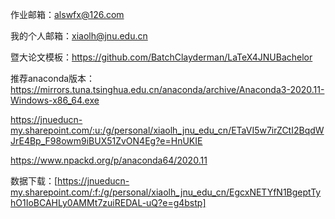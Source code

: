 作业邮箱：alswfx@126.com

我的个人邮箱：xiaolh@jnu.edu.cn

暨大论文模板：https://github.com/BatchClayderman/LaTeX4JNUBachelor

推荐anaconda版本：https://mirrors.tuna.tsinghua.edu.cn/anaconda/archive/Anaconda3-2020.11-Windows-x86_64.exe

https://jnueducn-my.sharepoint.com/:u:/g/personal/xiaolh_jnu_edu_cn/ETaVI5w7irZCtI2BqdWJrE4Bp_F98owm9iBUX51ZvON4Eg?e=HnUKIE

https://www.npackd.org/p/anaconda64/2020.11


数据下载：[https://jnueducn-my.sharepoint.com/:f:/g/personal/xiaolh_jnu_edu_cn/EgcxNETYfN1BgeptTyhO1IoBCAHLy0AMMt7zuiREDAL-uQ?e=g4bstp]



